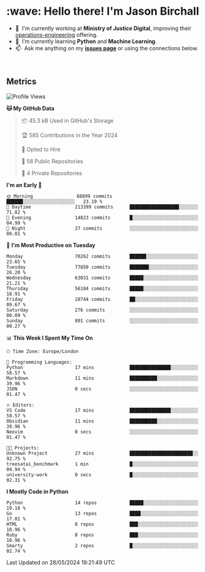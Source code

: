 <h1 align="left" id="jason-title">:wave: Hello there! I'm Jason Birchall</h1>

- :office: &nbsp;I'm currently working at **Ministry of Justice Digital**, improving their [operations-engineering](https://github.com/ministryofjustice/operations-engineering) offering.
- :seedling: &nbsp;I’m currently learning **Python** and **Machine Learning**.
- :mailbox: &nbsp;Ask me anything on my **[issues page]** or using the connections below.


<br>


<h2>Metrics</h2>

<!--START_SECTION:waka-->
![Profile Views](http://img.shields.io/badge/Profile%20Views-0-blue)

**🐱 My GitHub Data** 

> 📦 45.3 kB Used in GitHub's Storage 
 > 
> 🏆 585 Contributions in the Year 2024
 > 
> 💼 Opted to Hire
 > 
> 📜 58 Public Repositories 
 > 
> 🔑 4 Private Repositories 
 > 
**I'm an Early 🐤** 

```text
🌞 Morning                68899 commits       ██████░░░░░░░░░░░░░░░░░░░   23.19 % 
🌆 Daytime                213399 commits      ██████████████████░░░░░░░   71.82 % 
🌃 Evening                14823 commits       █░░░░░░░░░░░░░░░░░░░░░░░░   04.99 % 
🌙 Night                  27 commits          ░░░░░░░░░░░░░░░░░░░░░░░░░   00.01 % 
```
📅 **I'm Most Productive on Tuesday** 

```text
Monday                   70262 commits       ██████░░░░░░░░░░░░░░░░░░░   23.65 % 
Tuesday                  77850 commits       ███████░░░░░░░░░░░░░░░░░░   26.20 % 
Wednesday                63031 commits       █████░░░░░░░░░░░░░░░░░░░░   21.21 % 
Thursday                 56184 commits       █████░░░░░░░░░░░░░░░░░░░░   18.91 % 
Friday                   28744 commits       ██░░░░░░░░░░░░░░░░░░░░░░░   09.67 % 
Saturday                 276 commits         ░░░░░░░░░░░░░░░░░░░░░░░░░   00.09 % 
Sunday                   801 commits         ░░░░░░░░░░░░░░░░░░░░░░░░░   00.27 % 
```


📊 **This Week I Spent My Time On** 

```text
🕑︎ Time Zone: Europe/London

💬 Programming Languages: 
Python                   17 mins             ███████████████░░░░░░░░░░   58.57 % 
Markdown                 11 mins             ██████████░░░░░░░░░░░░░░░   39.96 % 
JSON                     0 secs              ░░░░░░░░░░░░░░░░░░░░░░░░░   01.47 % 

🔥 Editors: 
VS Code                  17 mins             ███████████████░░░░░░░░░░   58.57 % 
Obsidian                 11 mins             ██████████░░░░░░░░░░░░░░░   39.96 % 
Neovim                   0 secs              ░░░░░░░░░░░░░░░░░░░░░░░░░   01.47 % 

🐱‍💻 Projects: 
Unknown Project          27 mins             ███████████████████████░░   92.75 % 
treesatai_benchmark      1 min               █░░░░░░░░░░░░░░░░░░░░░░░░   04.94 % 
university-work          0 secs              █░░░░░░░░░░░░░░░░░░░░░░░░   02.31 % 
```

**I Mostly Code in Python** 

```text
Python                   14 repos            █████░░░░░░░░░░░░░░░░░░░░   19.18 % 
Go                       13 repos            ████░░░░░░░░░░░░░░░░░░░░░   17.81 % 
HTML                     8 repos             ███░░░░░░░░░░░░░░░░░░░░░░   10.96 % 
Ruby                     8 repos             ███░░░░░░░░░░░░░░░░░░░░░░   10.96 % 
Smarty                   2 repos             █░░░░░░░░░░░░░░░░░░░░░░░░   02.74 % 
```




 Last Updated on 28/05/2024 19:21:49 UTC
<!--END_SECTION:waka-->

<!-- links -->

[issues page]: https://github.com/jasonBirchall/jasonBirchall/issues "jasonBirchall/issues"
